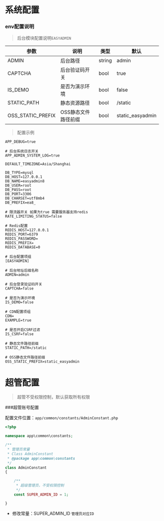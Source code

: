 # 系统配置

### env配置说明

> 后台模块配置说明`EASYADMIN`

| 参数                | 说明          | 类型     | 默认               | 
|-------------------|-------------|--------|------------------|
| ADMIN             | 后台路径        | string | admin            |
| CAPTCHA           | 后台验证码开关     | bool   | true             |
| IS_DEMO           | 是否为演示环境     | bool   | false            |
| STATIC_PATH       | 静态资源路径      | bool   | /static          |
| OSS_STATIC_PREFIX | OSS静态文件路径前缀 | bool   | static_easyadmin |

> 配置示例

``` dotenv
APP_DEBUG=true

# 后台系统日志开关
APP_ADMIN_SYSTEM_LOG=true

DEFAULT_TIMEZONE=Asia/Shanghai

DB_TYPE=mysql
DB_HOST=127.0.0.1
DB_NAME=easyadmin8
DB_USER=root
DB_PASS=root
DB_PORT=3306
DB_CHARSET=utf8mb4
DB_PREFIX=ea8_

# 限流器开关 如果为true 需要服务器支持redis
RATE_LIMITING_STATUS=false

# Redis配置
REDIS_HOST=127.0.0.1
REDIS_PORT=6379
REDIS_PASSWORD=
REDIS_PREFIX=
REDIS_DATABASE=0

# 后台配置项组
[EASYADMIN]

# 后台地址后缀名称
ADMIN=admin

# 后台登录验证码开关
CAPTCHA=false

# 是否为演示环境
IS_DEMO=false

# CDN配置项组
CDN=
EXAMPLE=true

# 是否开启CSRF过滤 
IS_CSRF=false

# 静态文件路径前缀
STATIC_PATH=/static

# OSS静态文件路径前缀
OSS_STATIC_PREFIX=static_easyadmin
```

# 超管配置

> 超管不受权限控制，默认获取所有权限

###超管账号配置

配置文件位置：`app/common/constants/AdminConstant.php`

```php
<?php

namespace app\common\constants;

/**
 * 管理员常量
 * Class AdminConstant
 * @package app\common\constants
 */
class AdminConstant
{

    /**
     * 超级管理员，不受权限控制
     */
    const SUPER_ADMIN_ID = 1;

}
```

* 修改常量：SUPER_ADMIN_ID `管理员对应ID`